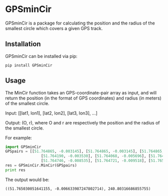 # GPSminCir
GPSminCir is a package for calculating the position and the radius of the smallest circle which covers a given GPS track.

Installation
------------

GPSminCir can be installed via pip:
```
pip install GPSminCir
```

Usage
-----
The MinCir function takes an GPS-coordinate-pair array as input, and will return the position (in the format of GPS coordinates) and radius (in meters) of the smallest circle.

Input: [[lat1, lon1], [lat2, lon2], [lat3, lon3], ...]

Output: (O, r), where O and r are respectively the position and the radius of the smallest circle.

For example:
```python
import GPSminCir
GPSpairs = [[51.764865, -0.003145], [51.764865, -0.003145], [51.764865, -0.003145],
                [51.764190, -0.003530], [51.764068, -0.005696], [51.764053, -0.007808],
                [51.764746, -0.008535], [51.764721, -0.009518], [51.765195, -0.010123]]
res = GPSminCir.MinCir(GPSpairs)
print res
```
The output would be:
```
((51.765030051641155, -0.006633987247802714), 240.80316686855755)
```

